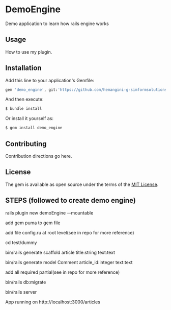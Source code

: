 # DemoEngine
Demo application to learn how rails engine works

## Usage
How to use my plugin.

## Installation
Add this line to your application's Gemfile:

```ruby
gem 'demo_engine', git:'https://github.com/hemangini-g-simformsolutions/demoEngine.git', branch:'main' 
```

And then execute:
```bash
$ bundle install
```

Or install it yourself as:
```bash
$ gem install demo_engine
```

## Contributing
Contribution directions go here.

## License
The gem is available as open source under the terms of the [MIT License](https://opensource.org/licenses/MIT).

## STEPS (followed to create demo engine)
rails plugin new demoEngine --mountable

add gem puma to gem file

add file config.ru at root level(see in repo for more reference) 

cd test/dummy

bin/rails generate scaffold article title:string text:text

bin/rails generate model Comment article_id:integer text:text

add all required partial(see in repo for more reference)

bin/rails db:migrate

bin/rails server

App running on http://localhost:3000/articles
